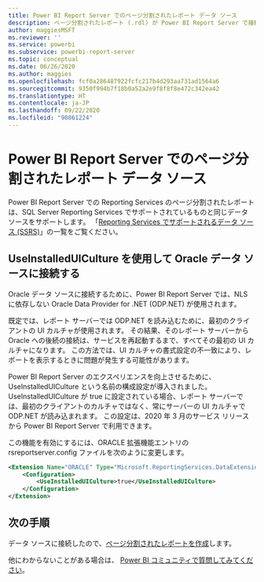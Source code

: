 ```yaml
---
title: Power BI Report Server でのページ分割されたレポート データ ソース
description: ページ分割されたレポート (.rdl) が Power BI Report Server で接続できるデータ ソースについて説明します。
author: maggiesMSFT
ms.reviewer: ''
ms.service: powerbi
ms.subservice: powerbi-report-server
ms.topic: conceptual
ms.date: 06/26/2020
ms.author: maggies
ms.openlocfilehash: fcf0a286487922fcfc217b4d293aa731ad1564a6
ms.sourcegitcommit: 9350f994b7f18b0a52a2e9f8f8f8e472c342ea42
ms.translationtype: HT
ms.contentlocale: ja-JP
ms.lasthandoff: 09/22/2020
ms.locfileid: "90861224"
---
```

# <a name="paginated-report-data-sources--in-power-bi-report-server"></a>Power BI Report Server でのページ分割されたレポート データ ソース
Power BI Report Server での Reporting Services のページ分割されたレポートは、SQL Server Reporting Services でサポートされているものと同じデータ ソースをサポートします。 「[Reporting Services でサポートされるデータ ソース (SSRS)](/sql/reporting-services/report-data/data-sources-supported-by-reporting-services-ssrs)」の一覧をご覧ください。

## <a name="connect-to-oracle-data-sources-with-useinstalleduiculture"></a>UseInstalledUICulture を使用して Oracle データ ソースに接続する

Oracle データ ソースに接続するために、Power BI Report Server では、NLS に依存しない Oracle Data Provider for .NET (ODP.NET) が使用されます。

既定では、レポート サーバーでは ODP.NET を読み込むために、最初のクライアントの UI カルチャが使用されます。  その結果、そのレポート サーバーから Oracle への後続の接続は、サービスを再起動するまで、すべてその最初の UI カルチャになります。  この方法では、UI カルチャの書式設定の不一致により、レポートを表示するときに問題が発生する可能性があります。

Power BI Report Server のエクスペリエンスを向上させるために、UseInstalledUICulture という名前の構成設定が導入されました。 UseInstalledUICulture が true に設定されている場合、レポート サーバーでは、最初のクライアントのカルチャではなく、常にサーバーの UI カルチャで ODP.NET が読み込まれます。
この設定は、2020 年 3 月のサービス リリースから Power BI Report Server で利用できます。

この機能を有効にするには、ORACLE 拡張機能エントリの rsreportserver.config ファイルを次のように変更します。
```xml
<Extension Name="ORACLE" Type="Microsoft.ReportingServices.DataExtensions.OracleClientConnectionWrapper,Microsoft.ReportingServices.DataExtensions">
    <Configuration>
        <UseInstalledUICulture>true</UseInstalledUICulture>
    </Configuration>
</Extension>
```

## <a name="next-steps"></a>次の手順
データ ソースに接続したので、[ページ分割されたレポートを作成](quickstart-create-paginated-report.md)します。  


他にわからないことがある場合は、 [Power BI コミュニティで質問してみてください](https://community.powerbi.com/)。